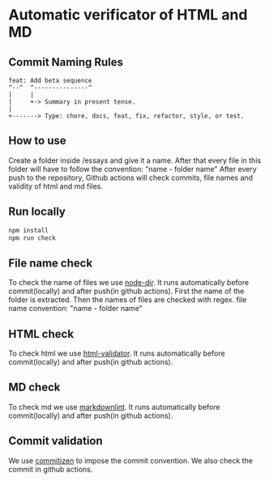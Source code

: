 # Automatic verificator of HTML and MD 

## Commit Naming Rules

```text
feat: Add beta sequence
^--^  ^---------------^
|     |
|     +-> Summary in present tense.
|
+-------> Type: chore, docs, feat, fix, refactor, style, or test.
```
## How to use

Create a folder inside /essays and give it a name.
After that every file in this folder will have to follow the convention:
"name - folder name"
After every push to the repository, Github actions will check commits, file names and validity of html and md files.

## Run locally

```bash
npm install
npm run check
```
## File name check
To check the name of files we use [node-dir](https://www.npmjs.com/package/node-dir).
It runs automatically before commit(locally) and after push(in github actions).
First the name of the folder is extracted.
Then the names of files are checked with regex.
file name convention:
"name - folder name"

## HTML check
To check html we use [html-validator](https://www.npmjs.com/package/html-validator).
It runs automatically before commit(locally) and after push(in github actions).

## MD check
To check md we use [markdownlint](https://www.npmjs.com/package/markdownlint).
It runs automatically before commit(locally) and after push(in github actions).

## Commit validation
We use [commitizen](https://www.npmjs.com/package/commitizen) to impose the commit convention.
We also check the commit in github actions. 